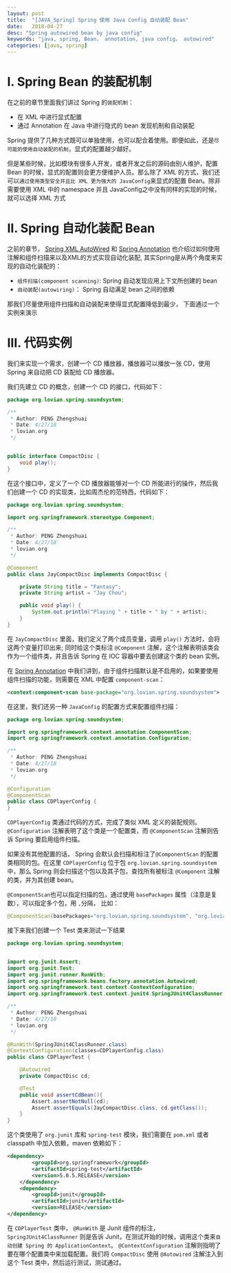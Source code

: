 ```yaml
---
layout: post
title:  "[JAVA_Spring] Spring 使用 Java Config 自动装配 Bean"
date:   2018-04-27
desc: "Spring autowired bean by java config"
keywords: "java, spring, Bean， annotation, java config， autowired"
categories: [java, spring]
---
```


# I. Spring Bean 的装配机制

在之前的章节里面我们讲过 Spring 的```装配机制```：

-   在 XML 中进行显式配置
-   通过 Annotation 在 Java 中进行隐式的 bean 发现机制和自动装配

Spring 提供了几种方式既可以单独使用，也可以配合着使用。即便如此，还是```尽可能的使用自动装配的机制```，显式的配置越少越好。

但是某些时候，比如模块有很多人开发，或者开发之后的源码由别人维护，配置 Bean 的时候，显式的配置则会更方便维护人员。那么除了 XML 的方式，我们还可以```通过使用类型安全并且比 XML 更为强大的 JavaConfig```来显式的配置 Bean。除非需要使用 XML 中的 namespace 并且 JavaConfig之中没有同样的实现的时候，就可以选择 XML 方式


# II. Spring 自动化装配 Bean

之前的章节， [Spring XML AutoWired](http://blog.lovian.org/java/spring/2018/04/08/java-spring-bean-autowired.html) 和 [Spring Annotation](http://blog.lovian.org/java/spring/2018/04/18/java-spring-annotations.html) 也介绍过如何使用注解和组件扫描来以及XML的方式实现自动化装配, 其实Spring是从两个角度来实现的自动化装配的：

-   ```组件扫描(component scanning)```: Spring 自动发现应用上下文所创建的 bean
-   ```自动装配(autowiring)```： Spring 自动满足 bean 之间的依赖

那我们尽量使用组件扫描和自动装配来使得显式配置降低到最少， 下面通过一个实例来演示

# III. 代码实例

我们来实现一个需求，创建一个 CD 播放器，播放器可以播放一张 CD，使用 Spring 来自动把 CD 装配给 CD 播放器。

我们先建立 CD 的概念，创建一个 CD 的接口，代码如下：

```java
package org.lovian.spring.soundsystem;

/**
 * Author: PENG Zhengshuai
 * Date: 4/27/18
 * lovian.org
 */


public interface CompactDisc {
    void play();
}
```

在这个接口中，定义了一个 CD 播放器能够对一个 CD 所能进行的操作，然后我们创建一个 CD 的实现类，比如周杰伦的范特西，代码如下：

```java
package org.lovian.spring.soundsystem;

import org.springframework.stereotype.Component;

/**
 * Author: PENG Zhengshuai
 * Date: 4/27/18
 * lovian.org
 */

@Component
public class JayCompactDisc implements CompactDisc {

    private String title = "Fantasy";
    private String artist = "Jay Chou";

    public void play() {
        System.out.println("Playing " + title + " by " + artist);
    }
}
```

在 ```JayCompactDisc``` 里面，我们定义了两个成员变量，调用 ```play()``` 方法时，会将这两个变量打印出来; 同时给这个类标注 ```@Component``` 注解，这个注解表明该类会作为一个组件类，并且告诉 Spring 在 IOC 容器中要去创建这个类的 bean 实例。

在 [Spring Annotation](http://blog.lovian.org/java/spring/2018/04/18/java-spring-annotations.html) 中我们讲到，由于组件扫描默认是不启用的，如果要使用组件扫描的功能，则需要在 XML 中配置 ```component-scan```：

```xml
<context:component-scan base-package="org.lovian.spring.soundsystem">
```

在这里，我们还另一种 ```JavaConfig``` 的配置方式来配置组件扫描：

```java
package org.lovian.spring.soundsystem;

import org.springframework.context.annotation.ComponentScan;
import org.springframework.context.annotation.Configuration;

/**
 * Author: PENG Zhengshuai
 * Date: 4/27/18
 * lovian.org
 */

@Configuration
@ComponentScan
public class CDPlayerConfig {
}
```
```CDPlayerConfig``` 类通过代码的方式，完成了类似 XML 定义的装配规则。```@Configuration``` 注解表明了这个类是一个配置类，而 ```@ComponentScan``` 注解则告诉 Spring 要启用组件扫描。

如果没有其他配置的话， Spring 会默认会扫描和标注了```@ComponentScan``` 的配置类相同的包。在这里 ```CDPlayerConfig``` 位于包 ```org.lovian.spring.soundsystem``` 中，那么 Spring 则会扫描这个包以及其子包，查找所有被标注 ```@Component``` 注解的类，并为其创建 bean。

```@ComponentScan```也可以指定扫描的包，通过使用 ```basePackages``` 属性（注意是复数），可以指定多个包，用 ```,```分隔， 比如：

```java
@ComponentScan(basePackages="org.lovian.spring.soundsystem", "org.lovian.spring.videos")
```

接下来我们创建一个 Test 类来测试一下结果

```java
package org.lovian.spring.soundsystem;


import org.junit.Assert;
import org.junit.Test;
import org.junit.runner.RunWith;
import org.springframework.beans.factory.annotation.Autowired;
import org.springframework.test.context.ContextConfiguration;
import org.springframework.test.context.junit4.SpringJUnit4ClassRunner;

/**
 * Author: PENG Zhengshuai
 * Date: 4/27/18
 * lovian.org
 */

@RunWith(SpringJUnit4ClassRunner.class)
@ContextConfiguration(classes=CDPlayerConfig.class)
public class CDPlayerTest {

    @Autowired
    private CompactDisc cd;

    @Test
    public void assertCdBean(){
        Assert.assertNotNull(cd);
        Assert.assertEquals(JayCompactDisc.class, cd.getClass());
    }
}
```

这个类使用了 ```org.junit``` 库和 ```spring-test``` 模块，我们需要在 ```pom.xml``` 或者 classpath 中加入依赖，maven 依赖如下：

```xml
<dependency>
        <groupId>org.springframework</groupId>
        <artifactId>spring-test</artifactId>
        <version>5.0.5.RELEASE</version>
    </dependency>
    <dependency>
        <groupId>junit</groupId>
        <artifactId>junit</artifactId>
        <version>RELEASE</version>
</dependency>
```

在 ```CDPlayerTest``` 类中， ```@RunWith``` 是 Junit 组件的标注，```SpringJUnit4ClassRunner``` 则是告诉 Junit，在测试开始的时候，调用这个类来```自动创建 Spring 的 ApplicationContext```。 ```@ContextConfiguration``` 注解则指明了要在哪个配置类中来加载配置。我们将 ```CompactDisc``` 使用 ```@Autowired``` 注解注入到这个 Test 类中，然后运行测试，测试通过。